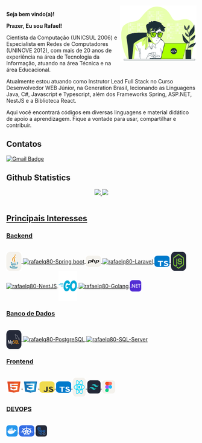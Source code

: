 <img align="right" width="40%" src="https://github.com/rafaelq80/rafaelq80/blob/main/dev.png?raw=true">

**Seja bem vindo(a)!**

**Prazer, Eu sou Rafael!**

Cientista da Computação (UNICSUL 2006) e Especialista em Redes de Computadores (UNINOVE 2012), com mais de 20 anos de experiência na área de Tecnologia da Informação, atuando na área Técnica e na área Educacional.

Atualmente estou atuando como Instrutor Lead Full Stack no Curso Desenvolvedor WEB Júnior, na Generation Brasil, lecionando as Linguagens Java, C#, Javascript e Typescript, além dos Frameworks Spring, ASP.NET, NestJS e a Biblioteca React. 

Aqui você encontrará códigos em diversas linguagens e material didático de apoio a aprendizagem. Fique a vontade para usar, compartilhar e contribuir.

<h2>Contatos</h2>

[![Gmail Badge](https://img.shields.io/badge/-Gmail-c14438?style=flat-square&logo=Gmail&logoColor=white&link=mailto:seu_email)](mailto:rafaelproinfo@gmail.com)

<h2>Github Statistics</h2>

<div align="center">
  <a href="https://github.com/rafaelq80">
  <img height="180em" src="https://github-readme-stats.vercel.app/api?username=rafaelq80&show_icons=true&theme=Dark&include_all_commits=true&count_private=true"/>
  <img height="180em" src="https://github-readme-stats.vercel.app/api/top-langs/?username=rafaelq80&layout=compact&langs_count=7&theme=Dark"/>
</div>

<br />

<h2>Principais Interesses</h2>

<h3>Backend</h3>

<div style="display: inline_block"><br>
    <img align="center" alt="rafaelq80-Java" height="50" width="40" src="https://raw.githubusercontent.com/tandpfun/skill-icons/59059d9d1a2c092696dc66e00931cc1181a4ce1f/icons/Java-Light.svg"/>
    <img align="center" alt="rafaelq80-Spring boot" height="30" width="40" src="https://img.icons8.com/color/48/000000/spring-logo.png"/>
    <img align="center" alt="rafaelq80-php" height="30" width="40" src="https://raw.githubusercontent.com/tandpfun/skill-icons/59059d9d1a2c092696dc66e00931cc1181a4ce1f/icons/PHP-Light.svg">
    <img align="center" alt="rafaelq80-Laravel" height="30" width="40" src="https://cdn.jsdelivr.net/gh/devicons/devicon@latest/icons/laravel/laravel-original.svg">
    <img align="center" alt="rafaelq80-TS" height="30" width="40" src="https://raw.githubusercontent.com/tandpfun/skill-icons/59059d9d1a2c092696dc66e00931cc1181a4ce1f/icons/TypeScript.svg">
    <img align="center" alt="rafaelq80-Node" height="50" width="40" src="https://raw.githubusercontent.com/tandpfun/skill-icons/59059d9d1a2c092696dc66e00931cc1181a4ce1f/icons/NodeJS-Dark.svg"/>
    <img align="center" alt="rafaelq80-NestJS" height="30" width="40" src="https://cdn.jsdelivr.net/gh/devicons/devicon@latest/icons/nestjs/nestjs-original.svg">
     <img align="center" alt="rafaelq80-Golang" height="80" width="50" src="https://raw.githubusercontent.com/devicons/devicon/1119b9f84c0290e0f0b38982099a2bd027a48bf1/icons/go/go-original-wordmark.svg">
    <img align="center" alt="rafaelq80-Golang" height="50" width="40" src="https://cdn.jsdelivr.net/gh/devicons/devicon/icons/csharp/csharp-original.svg">
    <img align="center" alt="rafaelq80-Golang" height="30"  src="https://raw.githubusercontent.com/tandpfun/skill-icons/59059d9d1a2c092696dc66e00931cc1181a4ce1f/icons/DotNet.svg">
<div> 


<h3>Banco de Dados</h3>

<div style="display: inline_block"><br>
    <img align="center" alt="rafaelq80-MySQl" height="50" width="40" src="https://raw.githubusercontent.com/tandpfun/skill-icons/59059d9d1a2c092696dc66e00931cc1181a4ce1f/icons/MySQL-Dark.svg"/>
    <img align="center" alt="rafaelq80-PostgreSQL" height="30" width="40" src="https://cdn.jsdelivr.net/gh/devicons/devicon/icons/postgresql/postgresql-original.svg">
    <img align="center" alt="rafaelq80-SQL-Server" height="40" src="https://cdn.jsdelivr.net/gh/devicons/devicon@latest/icons/microsoftsqlserver/microsoftsqlserver-original-wordmark.svg" />
<div> 



<h3>Frontend</h3>

<div style="display: inline_block"><br>
    <img align="center" alt="rafaelq80-HTML" height="30" width="40" src="https://raw.githubusercontent.com/devicons/devicon/master/icons/html5/html5-original.svg">
    <img align="center" alt="rafaelq80-CSS" height="30" width="40" src="https://raw.githubusercontent.com/devicons/devicon/master/icons/css3/css3-original.svg">
     <img align="center" alt="rafaelq80-JS" height="30" width="40" src="https://raw.githubusercontent.com/tandpfun/skill-icons/59059d9d1a2c092696dc66e00931cc1181a4ce1f/icons/JavaScript.svg">
     <img align="center" alt="rafaelq80-TS" height="30" width="40" src="https://raw.githubusercontent.com/tandpfun/skill-icons/59059d9d1a2c092696dc66e00931cc1181a4ce1f/icons/TypeScript.svg">
    <img align="center" alt="rafaelq80-React" height="50" width="35" src="https://raw.githubusercontent.com/tandpfun/skill-icons/59059d9d1a2c092696dc66e00931cc1181a4ce1f/icons/React-Light.svg">
    <img align="center" alt="rafaelq80-React" height="35" src="https://raw.githubusercontent.com/tandpfun/skill-icons/59059d9d1a2c092696dc66e00931cc1181a4ce1f/icons/TailwindCSS-Dark.svg">
    <img align="center" alt="rafaelq80-React" height="35" src="https://raw.githubusercontent.com/tandpfun/skill-icons/59059d9d1a2c092696dc66e00931cc1181a4ce1f/icons/Figma-Light.svg">
<div> 



<h3>DEVOPS</h3>

<div style="display: inline_block"><br>
    <img align="center" alt="rafaelq80-Docker" height="30" src="https://raw.githubusercontent.com/tandpfun/skill-icons/59059d9d1a2c092696dc66e00931cc1181a4ce1f/icons/Docker.svg">
    <img align="center" alt="rafaelq80-Kubernetes" height="30" width="40" src="https://raw.githubusercontent.com/tandpfun/skill-icons/59059d9d1a2c092696dc66e00931cc1181a4ce1f/icons/Kubernetes.svg">
    <img align="center" alt="rafaelq80-Github-Actions" height="30"  src="https://raw.githubusercontent.com/tandpfun/skill-icons/59059d9d1a2c092696dc66e00931cc1181a4ce1f/icons/GithubActions-Dark.svg">
<div> 
